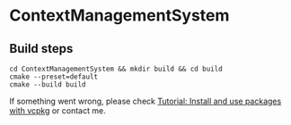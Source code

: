 # ContextManagementSystem

## Build steps

```
cd ContextManagementSystem && mkdir build && cd build 
cmake --preset=default
cmake --build build
```

If something went wrong, please check [Tutorial: Install and use packages with vcpkg](https://learn.microsoft.com/en-us/vcpkg/get_started/get-started?pivots=shell-cmd#1---set-up-vcpkg) or contact me.